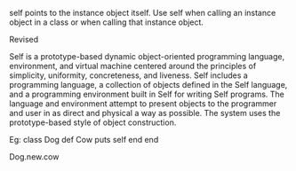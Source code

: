 self points to the instance object itself. Use self when calling an instance object in a class or when calling that instance object.

Revised

Self is a prototype-based dynamic object-oriented programming language, environment, and virtual machine centered around the principles of simplicity, uniformity, concreteness, and liveness. Self includes a programming language, a collection of objects defined in the Self language, and a programming environment built in Self for writing Self programs. The language and environment attempt to present objects to the programmer and user in as direct and physical a way as possible. The system uses the prototype-based style of object construction.


Eg:
class Dog
  def Cow
    puts self
  end
end

Dog.new.cow
